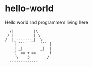 # hello-world

Hello world and programmers living here

	  /|         |\
	 / |         | \
	/  |_-------_|  \
        | ```       ``` |
        | _|        _|  |
        (  == + ==      )
         \    3        /
	  -------------




